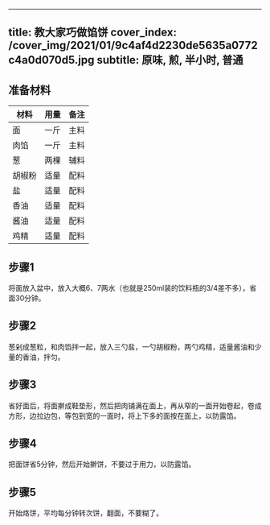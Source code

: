 
---
title: 教大家巧做馅饼
cover_index: /cover_img/2021/01/9c4af4d2230de5635a0772c4a0d070d5.jpg
subtitle: 原味, 煎, 半小时, 普通
---

## 准备材料

| 材料     | 用量 | 备注|
| ------- | ----- | --- |
| 面 | 一斤| 主料 |
| 肉馅 | 一斤| 主料 |
| 葱 | 两棵| 辅料 |
| 胡椒粉 | 适量| 配料 |
| 盐 | 适量| 配料 |
| 香油 | 适量| 配料 |
| 酱油 | 适量| 配料 |
| 鸡精 | 适量| 配料 |

## 步骤1

将面放入盆中，放入大概6、7两水（也就是250ml装的饮料瓶的3/4差不多），省面30分钟。

## 步骤2

葱剁成葱粒，和肉馅拌一起，放入三勺盐，一勺胡椒粉，两勺鸡精，适量酱油和少量的香油，拌匀。

## 步骤3

省好面后，将面擀成鞋垫形，然后把肉铺满在面上，再从窄的一面开始卷起，卷成方形，边拉边包，等包到宽的一面时，将上下多的面按在面上，以防露馅。

## 步骤4

把面饼省5分钟，然后开始擀饼，不要过于用力，以防露馅。

## 步骤5

开始烙饼，平均每分钟转次饼，翻面，不要糊了。

